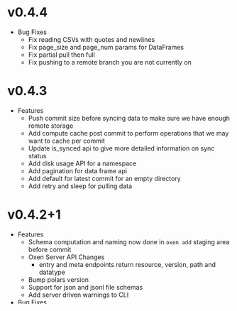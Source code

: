 
# v0.4.4

* Bug Fixes
  * Fix reading CSVs with quotes and newlines
  * Fix page_size and page_num params for DataFrames
  * Fix partial pull then full
  * Fix pushing to a remote branch you are not currently on

# v0.4.3

* Features
    * Push commit size before syncing data to make sure we have enough remote storage
    * Add compute cache post commit to perform operations that we may want to cache per commit
    * Update is_synced api to give more detailed information on sync status
    * Add disk usage API for a namespace
    * Add pagination for data frame api
    * Add default for latest commit for an empty directory
    * Add retry and sleep for pulling data

# v0.4.2+1

* Features
    * Schema computation and naming now done in `oxen add` staging area before commit
    * Oxen Server API Changes
        * entry and meta endpoints return resource, version, path and datatype
    * Bump polars version
    * Support for json and jsonl file schemas
    * Add server driven warnings to CLI
* Bug Fixes
    * Infer schema from more lines (100 -> 10,000)

# v0.4.1

* Features
    * Faster data download 🔥
    * Chunked download data APIs

# v0.4.0

* Features
    * Faster data upload 🔥
    * Chunked upload data APIs

* Breaking Changes
    * Removed CADF
    * Remove `oxen index` commands

# v0.3.0

* Features
    * `oxen df --unique`
    * `oxen rm`
* Schema changes
    * add "email" to Commit
    * changed "timestamp" format on Commit to be RFC3339

# v0.2.7

* Features
    * oxen-server
        * HTTP APIs for fetching schemas and data frames
        * return more robust metadata on listing directories
    * oxen
        * support for multi argument filters ie "label == person && is_correct == true"
        * support for single or double quotes on aggregations
* Bug Fixes
    * fix restore tabular modified file

# v0.2.6

* Features
    * `oxen add` accepts multiple values
* Bug fixes
    * `oxen checkout` arg parsing
    * `oxen commit` files without extensions

# v0.2.5

* Bug fixes
    * Better logging
    * Don't fail silently on remote push

# v0.2.4

* Bug fixes
    * Handle duplicate lines in tabular data files
    * Fix `/dir` endpoint when no path is specified
    * Re-enable `/file` endpoint
* Add more tests to catch tabular data edge cases

# v0.2.3

*  `oxen df`
    * `-a` for aggregations
    * `--sort` to sort by a field
    * `--reverse` to reverse the order
* `oxen schemas`
    * `create_index` subcommand to create an index on a field
    * `query` subcommand to query an index
* Bug fixes on indexing DataFrames

# v0.2.2

Update `oxen restore`
* `oxen restore --staged <pathspec>` will remove a file or directory from staging
* `oxen restore <pathspec>` now works recursively

# v0.2.1

Performance Improvements:
* `oxen add` opening less db connections
* `oxen push` faster local delta computation

Better Formatting
* Printing Schemas

Bug Fixes:
* `oxen pull` progress bar fixes, unpacking fixes
* Extra print statements

# v0.2.0

* Add row level annotation tracking so that you can efficiently compare tabular data
* Add `oxen df` commands to help work with tabular data
* Update underlying repository structure to be more efficient per directory and more efficient with tabular data
* Solidify underlying API routes for HTTP server
* Add optional authorization on Oxen Server
* Can delete remote branches

